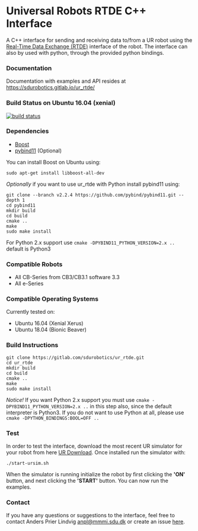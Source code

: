 # Universal Robots RTDE C++ Interface #
A C++ interface for sending and receiving data to/from a UR robot using the 
[Real-Time Data Exchange (RTDE)](https://www.universal-robots.com/how-tos-and-faqs/how-to/ur-how-tos/real-time-data-exchange-rtde-guide-22229/)
 interface of the robot. The interface can also by used with python, through the provided python bindings.
 
### Documentation ###
Documentation with examples and API resides at <https://sdurobotics.gitlab.io/ur_rtde/>

### Build Status on Ubuntu 16.04 (xenial) ###
[![build status](https://gitlab.com/sdurobotics/ur_rtde/badges/master/pipeline.svg)](https://gitlab.com/sdurobotics/ur_rtde/commits/master)

### Dependencies ###
*  [Boost](https://www.boost.org/)
*  [pybind11](https://github.com/pybind/pybind11) (Optional)

You can install Boost on Ubuntu using:

    sudo apt-get install libboost-all-dev
    
*Optionally* if you want to use ur_rtde with Python install pybind11 using:

    git clone --branch v2.2.4 https://github.com/pybind/pybind11.git --depth 1
    cd pybind11
    mkdir build
    cd build
    cmake ..
    make
    sudo make install

For Python 2.x support use `cmake -DPYBIND11_PYTHON_VERSION=2.x ..` default is Python3    


### Compatible Robots ###

*  All CB-Series from CB3/CB3.1 software 3.3
*  All e-Series

### Compatible Operating Systems ###
Currently tested on:

*  Ubuntu 16.04 (Xenial Xerus)
*  Ubuntu 18.04 (Bionic Beaver)

### Build Instructions ###

    git clone https://gitlab.com/sdurobotics/ur_rtde.git
    cd ur_rtde
    mkdir build
    cd build
    cmake ..
    make
    sudo make install
    
*Notice!* If you want Python 2.x support you must use `cmake -DPYBIND11_PYTHON_VERSION=2.x ..` in this step also, since the default interpreter is Python3. If you do not want to use
Python at all, please use `cmake -DPYTHON_BINDINGS:BOOL=OFF ..`
    
### Test ###
In order to test the interface, download the most recent UR simulator for your robot from here [UR Download](https://www.universal-robots.com/download/). Once installed
run the simulator with:

    ./start-ursim.sh

When the simulator is running initialize the robot by first clicking the **'ON'** button, and next clicking the **'START'** button. You can now run the examples.

### Contact ###
If you have any questions or suggestions to the interface, feel free to contact Anders Prier Lindvig <anpl@mmmi.sdu.dk> or create an issue [here](https://gitlab.com/caro-sdu/ur_rtde/issues).
